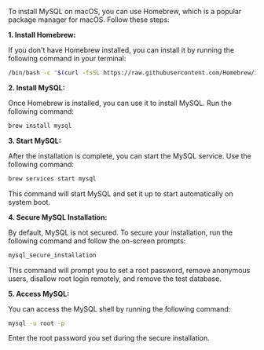 To install MySQL on macOS, you can use Homebrew, which is a popular package manager for macOS. Follow these steps:

**1. Install Homebrew:**

If you don't have Homebrew installed, you can install it by running the following command in your terminal:

```bash
/bin/bash -c "$(curl -fsSL https://raw.githubusercontent.com/Homebrew/install/HEAD/install.sh)"
```
**2. Install MySQL:**

Once Homebrew is installed, you can use it to install MySQL. Run the following command:

```bash
brew install mysql
```
**3. Start MySQL:**

After the installation is complete, you can start the MySQL service. Use the following command:

```bash
brew services start mysql
```
This command will start MySQL and set it up to start automatically on system boot.

**4. Secure MySQL Installation:**

By default, MySQL is not secured. To secure your installation, run the following command and follow the on-screen prompts:

```bash
mysql_secure_installation
```
This command will prompt you to set a root password, remove anonymous users, disallow root login remotely, and remove the test database.

**5. Access MySQL:**

You can access the MySQL shell by running the following command:

```bash
mysql -u root -p
```
Enter the root password you set during the secure installation.
